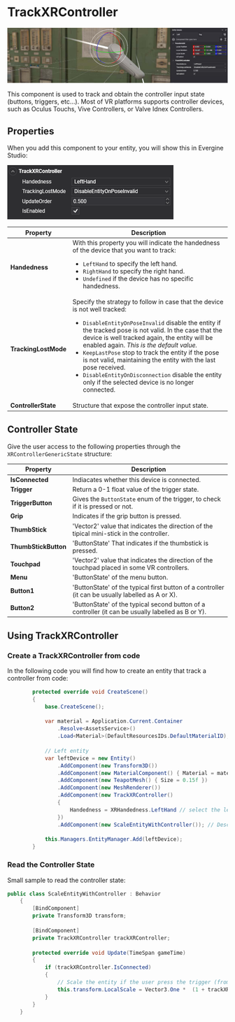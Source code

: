 # TrackXRController

![TrackXRController](images/trackxrcontroller.jpg)

This component is used to track and obtain the controller input state (buttons, triggers, etc...). Most of VR platforms supports controller devices, such as Oculus Touchs, Vive Controllers, or Valve Idnex Controllers.

## Properties
When you add this component to your entity, you will show this in Evergine Studio:

![TrackXRController](images/trackxrcontroller.png)


| Property | Description |
| --- | --- |
| **Handedness** | With this property you will indicate the handedness of the device that you want to track: <ul><li>`LeftHand` to specify the left hand.</li><li>`RightHand` to specify the right hand.</li><li>`Undefined` if the device has no specific handedness.</li></ul> |
| **TrackingLostMode** | Specify the strategy to follow in case that the device is not well tracked: <ul><li>`DisableEntityOnPoseInvalid` disable the entity if the tracked pose is not valid. In the case that the device is well tracked again, the entity will be enabled again. *This is the default value.*</li><li>`KeepLastPose` stop to track the entity if the pose is not valid, maintaining the entity with the last pose received.</li><li>`DisableEntityOnDisconnection` disable the entity only if the selected device is no longer connected.</li></ul> |
| **ControllerState** | Structure that expose the controller input state. |

## Controller State

Give the user access to the following properties through the `XRControllerGenericState` structure:

| Property | Description |
| --- | --- |
| **IsConnected** | Indiacates whether this device is connected. |
| **Trigger** | Return a 0-1 float value of the trigger state. |
| **TriggerButton** | Gives the `ButtonState` enum of the trigger, to check if it is pressed or not. |
| **Grip** | Indicates if the grip button is pressed. |
| **ThumbStick** | 'Vector2' value that indicates the direction of the tipical mini-stick in the controller. |
| **ThumbStickButton** | 'ButtonState' That indicates if the thumbstick is pressed. |
| **Touchpad** | 'Vector2' value that indicates the direction of the touchpad placed in some VR controllers. |
| **Menu** | 'ButtonState' of the menu button. |
| **Button1** | 'ButtonState' of the typical first button of a controller (it can be usually labelled as A or X). |
| **Button2** | 'ButtonState' of the typical second button of a controller (it can be usually labelled as B or Y). |

## Using TrackXRController

### Create a TrackXRController from code
In the following code you will find how to create an entity that track a controller from code:

```csharp
        protected override void CreateScene()
        {
            base.CreateScene();

            var material = Application.Current.Container
                .Resolve<AssetsService>()
                .Load<Material>(DefaultResourcesIDs.DefaultMaterialID);

            // Left entity
            var leftDevice = new Entity()
                .AddComponent(new Transform3D())
                .AddComponent(new MaterialComponent() { Material = material })
                .AddComponent(new TeapotMesh() { Size = 0.15f })
                .AddComponent(new MeshRenderer())
                .AddComponent(new TrackXRController()
                {
                    Handedness = XRHandedness.LeftHand // select the left device
                })
                .AddComponent(new ScaleEntityWithController()); // Described in the next section :)

            this.Managers.EntityManager.Add(leftDevice);
        }
```

### Read the Controller State

Small sample to read the controller state:

```csharp
public class ScaleEntityWithController : Behavior
    {
        [BindComponent]
        private Transform3D transform;
        
        [BindComponent]
        private TrackXRController trackXRController;

        protected override void Update(TimeSpan gameTime)
        {
            if (trackXRController.IsConnected)
            {
                // Scale the entity if the user press the trigger (from 1 to 2)
                this.transform.LocalScale = Vector3.One *  (1 + trackXRController.ControllerState.Trigger);
            }
        }
    }
```